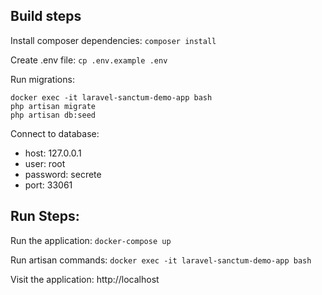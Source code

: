 ## Build steps
Install composer dependencies: ```composer install```

Create .env file: ```cp .env.example .env```

Run migrations: <br>
```
docker exec -it laravel-sanctum-demo-app bash
php artisan migrate
php artisan db:seed
```

Connect to database:
* host: 127.0.0.1
* user: root
* password: secrete
* port: 33061

## Run Steps:
Run the application: ```docker-compose up```

Run artisan commands: ```docker exec -it laravel-sanctum-demo-app bash```

Visit the application: http://localhost
